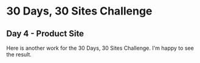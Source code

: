 # 30 Days, 30 Sites Challenge

## Day 4 - Product Site

Here is another work for the 30 Days, 30 Sites Challenge.
I'm happy to see the result.